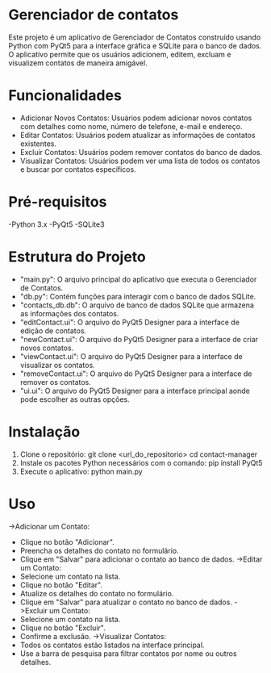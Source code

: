 # Gerenciador de contatos
Este projeto é um aplicativo de Gerenciador de Contatos construído usando Python com PyQt5 para a interface gráfica e SQLite para o banco de dados. O aplicativo permite que os usuários adicionem, editem, excluam e visualizem contatos de maneira amigável.
# Funcionalidades
- Adicionar Novos Contatos: Usuários podem adicionar novos contatos com detalhes como nome, número de telefone, e-mail e endereço.
- Editar Contatos: Usuários podem atualizar as informações de contatos existentes.
- Excluir Contatos: Usuários podem remover contatos do banco de dados.
- Visualizar Contatos: Usuários podem ver uma lista de todos os contatos e buscar por contatos específicos.
# Pré-requisitos
-Python 3.x
-PyQt5
-SQLite3
# Estrutura do Projeto
- "main.py": O arquivo principal do aplicativo que executa o Gerenciador de Contatos.
- "db.py": Contém funções para interagir com o banco de dados SQLite.
- "contacts_db.db": O arquivo de banco de dados SQLite que armazena as informações dos contatos.
- "editContact.ui": O arquivo do PyQt5 Designer para a interface de edição de contatos.
- "newContact.ui": O arquivo do PyQt5 Designer para a interface de criar novos contatos.
- "viewContact.ui": O arquivo do PyQt5 Designer para a interface de visualizar os contatos.
- "removeContact.ui": O arquivo do PyQt5 Designer para a interface de remover os contatos.
- "ui.ui": O arquivo do PyQt5 Designer para a interface principal aonde pode escolher as outras opções.
# Instalação
1. Clone o repositório: git clone <url_do_repositorio>
                        cd contact-manager
2. Instale os pacotes Python necessários com o comando: pip install PyQt5
3. Execute o aplicativo: python main.py
# Uso
->Adicionar um Contato:
-  Clique no botão "Adicionar".
-  Preencha os detalhes do contato no formulário.
-  Clique em "Salvar" para adicionar o contato ao banco de dados.
->Editar um Contato:
-  Selecione um contato na lista.
-  Clique no botão "Editar".
-  Atualize os detalhes do contato no formulário.
-  Clique em "Salvar" para atualizar o contato no banco de dados.
->Excluir um Contato:
-  Selecione um contato na lista.
-  Clique no botão "Excluir".
-  Confirme a exclusão.
->Visualizar Contatos:
-  Todos os contatos estão listados na interface principal.
-  Use a barra de pesquisa para filtrar contatos por nome ou outros detalhes.
